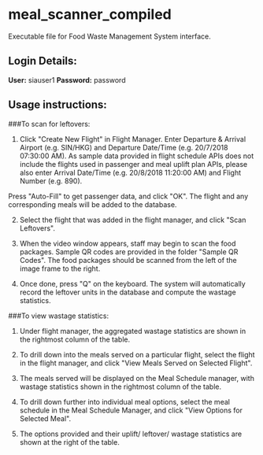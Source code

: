 # meal_scanner_compiled

 Executable file for Food Waste Management System interface.

## Login Details:
**User:** siauser1
**Password:** password

## Usage instructions:
###To scan for leftovers:
1. Click "Create New Flight" in Flight Manager. Enter Departure & Arrival Airport (e.g. SIN/HKG) and Departure Date/Time (e.g. 20/7/2018 07:30:00 AM). As sample data provided in flight schedule APIs does not include the flights used in passenger and meal uplift plan APIs, please also enter Arrival Date/Time (e.g. 20/8/2018 11:20:00 AM) and Flight Number (e.g. 890).

Press "Auto-Fill" to get passenger data, and click "OK". The flight and any corresponding meals will be added to the database.

2. Select the flight that was added in the flight manager, and click "Scan Leftovers".

3. When the video window appears, staff may begin to scan the food packages. Sample QR codes are provided in the folder "Sample QR Codes". The food packages should be scanned from the left of the image frame to the right.

4. Once done, press "Q" on the keyboard. The system will automatically record the leftover units in the database and compute the wastage statistics.

###To view wastage statistics:
1. Under flight manager, the aggregated wastage statistics are shown in the rightmost column of the table.

2. To drill down into the meals served on a particular flight, select the flight in the flight manager, and click "View Meals Served on Selected Flight".

3. The meals served will be displayed on the Meal Schedule manager, with wastage statistics shown in the rightmost column of the table.

4. To drill down further into individual meal options, select the meal schedule in the Meal Schedule Manager, and click "View Options for Selected Meal".

5. The options provided and their uplift/ leftover/ wastage statistics are shown at the right of the table.
